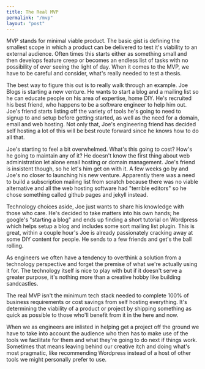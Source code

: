 ```yaml
---
title: The Real MVP
permalink: "/mvp"
layout: "post"
---
```


MVP stands for minimal viable product. The basic gist is defining the smallest scope in which a product can be delivered 
to test it's viability to an external audience. Often times this starts either as something small and then develops
feature creep or becomes an endless list of tasks with no possibility of ever seeing the light of day. When it comes 
to the MVP, we have to be careful and consider, what's really needed to test a thesis.

The best way to figure this out is to really walk through an example. Joe Blogs is starting a new venture. He wants to 
start a blog and a mailing list so he can educate people on his area of expertise, home DIY. He's recruited his best 
friend, who happens to be a software engineer to help him out. Joe's friend starts listing off the variety of tools he's 
going to need to signup to and setup before getting started, as well as the need for a domain, email and web hosting. 
Not only that, Joe's engineering friend has decided self hosting a lot of this will be best route forward since he 
knows how to do all that. 


Joe's starting to feel a bit overwhelmed. What's this going to cost? How's he going to maintain any of it? He doesn't 
know the first thing about web administration let alone email hosting or domain management. Joe's friend is insistent 
though, so he let's him get on with it. A few weeks go by and Joe's no closer to launching his new venture. Apparently 
there was a need to build a subscription mailing list from scratch because there was no viable alternative and all the 
web hosting software had "terrible editors" so he chose something called github pages and jekyll instead. 

Technology choices aside, Joe just wants to share his knowledge with those who care. He's decided to take matters into his own 
hands; he google's "starting a blog" and ends up finding a short tutorial on Wordpress which helps setup a blog 
and includes some sort mailing list plugin. This is great, within a couple hour's Joe is already passionately cracking 
away at some DIY content for people. He sends to a few friends and get's the ball rolling.

As engineers we often have a tendency to overthink a solution from a technology perspective and forget the premise of 
what we're actually using it for. The technology itself is nice to play with but if it doesn't 
serve a greater purpose, it's nothing more than a creative hobby like building sandcastles.

The real MVP isn't the minimum tech stack needed to complete 100% of business requirements or cost savings from self hosting 
everything. It's determining the viability of a product or project by shipping something as quick as possible to those who'll 
benefit from it in the here and now.

When we as engineers are inlisted in helping get a project off the ground we have to take into account the audience who 
then has to make use of the tools we facilitate for them and what they're going to do next if things work. Sometimes that 
means leaving behind our creative itch and doing what's most pragmatic, like recommending Wordpress instead of a host of other tools 
we might personally prefer to use.
